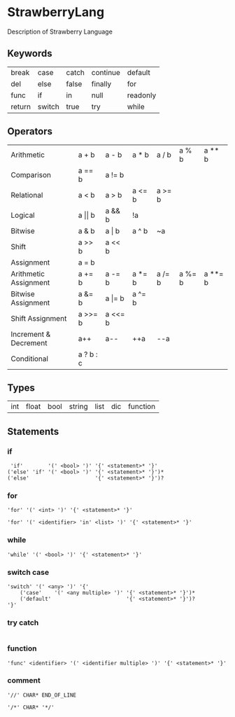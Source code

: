 # StrawberryLang
Description of Strawberry Language


## Keywords
|      |      |      |        |        |
|------|------|------|--------|--------|
|break |case  |catch |continue|default |
|del   |else  |false |finally |for     |
|func  |if    |in    |null    |readonly|
|return|switch|true  |try     |while   |


## Operators
|                     |         |       |      |       |       |       |
|---------------------|---------|-------|------|-------|-------|-------|
|Arithmetic           |a + b    |a - b  |a * b |a / b  |a % b  |a ** b |
|Comparison           |a == b   |a != b |      |       |       |       |
|Relational           |a < b    |a > b  |a <= b|a >= b |       |       |
|Logical              |a \|\| b |a && b |!a    |       |       |       |
|Bitwise              |a & b    |a \| b |a ^ b |~a     |       |       |
|Shift                |a >> b   |a << b |      |       |       |       |
|Assignment           |a = b    |       |      |       |       |       |
|Arithmetic Assignment|a += b   |a -= b |a *= b|a /= b |a %= b |a **= b|
|Bitwise Assignment   |a &= b   |a \|= b|a ^= b|       |       |       |
|Shift Assignment     |a >>= b  |a <<= b|      |       |       |       |
|Increment & Decrement|a++      |a--    |++a   |--a    |       |       |
|Conditional          |a ? b : c|       |      |       |       |       |


## Types
|        |        |        |        |        |        |        |
|--------|--------|--------|--------|--------|--------|--------|
|int     |float   |bool    |string  |list    |dic     |function|


## Statements

### if
```
 'if'        '(' <bool> ')' '{' <statement>* '}'
('else' 'if' '(' <bool> ')' '{' <statement>* '}')*
('else'                     '{' <statement>* '}')?
```

### for
```
'for' '(' <int> ')' '{' <statement>* '}'
```

```
'for' '(' <identifier> 'in' <list> ')' '{' <statement>* '}'
```

### while
```
'while' '(' <bool> ')' '{' <statement>* '}'
```

### switch case
```
'switch' '(' <any> ')' '{'
    ('case'    '(' <any multiple> ')' '{' <statement>* '}')*
    ('default'                        '{' <statement>* '}')?
'}'
```

### try catch
```

```

### function
```
'func' <identifier> '(' <identifier multiple> ')' '{' <statement>* '}'
```

### comment
```
'//' CHAR* END_OF_LINE
```
```
'/*' CHAR* '*/'
```